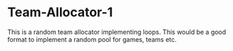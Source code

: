 # Team-Allocator-1
This is a 
random team allocator implementing loops.
This would be a good format to implement a random pool for games, teams etc.

